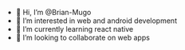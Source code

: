- 👋 Hi, I’m @Brian-Mugo
- 👀 I’m interested in web and android development
- 🌱 I’m currently learning react native
- 💞️ I’m looking to collaborate on web apps


<!---
Brian-Mugo/Brian-Mugo is a ✨ special ✨ repository because its `README.md` (this file) appears on your GitHub profile.
You can click the Preview link to take a look at your changes.
--->
